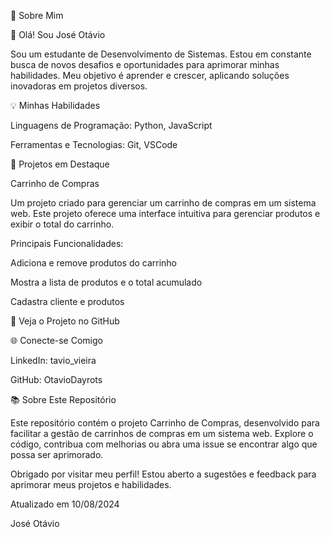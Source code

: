 🚀 Sobre Mim

👋 Olá! Sou José Otávio

Sou um estudante de Desenvolvimento de Sistemas. Estou em constante busca de novos desafios e oportunidades para aprimorar minhas habilidades. Meu objetivo é aprender e crescer, aplicando soluções inovadoras em projetos diversos.

💡 Minhas Habilidades

Linguagens de Programação: Python, JavaScript

Ferramentas e Tecnologias: Git, VSCode

📁 Projetos em Destaque

Carrinho de Compras

Um projeto criado para gerenciar um carrinho de compras em um sistema web. Este projeto oferece uma interface intuitiva para gerenciar produtos e exibir o total do carrinho.

Principais Funcionalidades:

Adiciona e remove produtos do carrinho

Mostra a lista de produtos e o total acumulado

Cadastra cliente e produtos

🔗 Veja o Projeto no GitHub

🌐 Conecte-se Comigo

LinkedIn: tavio_vieira

GitHub: OtavioDayrots

📚 Sobre Este Repositório

Este repositório contém o projeto Carrinho de Compras, desenvolvido para facilitar a gestão de carrinhos de compras em um sistema web. Explore o código, contribua com melhorias ou abra uma issue se encontrar algo que possa ser aprimorado.

Obrigado por visitar meu perfil! Estou aberto a sugestões e feedback para aprimorar meus projetos e habilidades.

Atualizado em 10/08/2024

José Otávio
